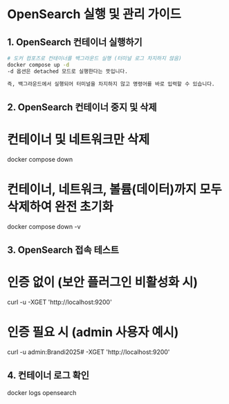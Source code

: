 # OpenSearch 실행 및 관리 가이드

## 1. OpenSearch 컨테이너 실행하기

```bash
# 도커 컴포즈로 컨테이너를 백그라운드 실행 (터미널 로그 차지하지 않음)
docker compose up -d
-d 옵션은 detached 모드로 실행한다는 뜻입니다.

즉, 백그라운드에서 실행되어 터미널을 차지하지 않고 명령어를 바로 입력할 수 있습니다.
```

## 2. OpenSearch 컨테이너 중지 및 삭제
# 컨테이너 및 네트워크만 삭제
docker compose down

# 컨테이너, 네트워크, 볼륨(데이터)까지 모두 삭제하여 완전 초기화
docker compose down -v

## 3. OpenSearch 접속 테스트

# 인증 없이 (보안 플러그인 비활성화 시)
curl -u  -XGET 'http://localhost:9200'

# 인증 필요 시 (admin 사용자 예시)
curl -u admin:Brandi2025# -XGET 'http://localhost:9200'

## 4. 컨테이너 로그 확인
docker logs opensearch
